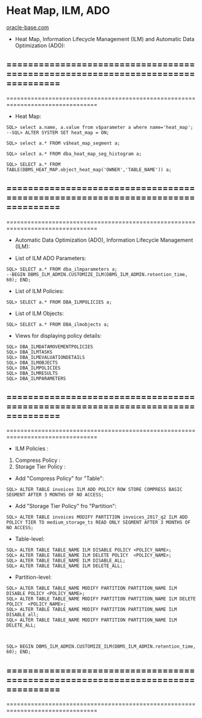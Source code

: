 # Heat Map, ILM, ADO

[oracle-base.com](https://oracle-base.com/articles/12c/heat-map-ilm-ado-12cr2)


- Heat Map, Information Lifecycle Management (ILM) and Automatic Data Optimization (ADO):

================================================================================
--------------------------------------------------------------------------------
================================================================================
- Heat Map:
```
SQL> select a.name, a.value from v$parameter a where name='heat_map';
--SQL> ALTER SYSTEM SET heat_map = ON;

SQL> select a.* FROM v$heat_map_segment a;

SQL> select a.* FROM dba_heat_map_seg_histogram a;

SQL> SELECT a.* FROM TABLE(DBMS_HEAT_MAP.object_heat_map('OWNER','TABLE_NAME')) a;

```
================================================================================
--------------------------------------------------------------------------------
================================================================================
- Automatic Data Optimization (ADO), Information Lifecycle Management (ILM):


- List of ILM ADO Parameters:
```
SQL> SELECT a.* FROM dba_ilmparameters a;
--BEGIN DBMS_ILM_ADMIN.CUSTOMIZE_ILM(DBMS_ILM_ADMIN.retention_time, 60); END;

```
- List of ILM Policies:
```
SQL> SELECT a.* FROM DBA_ILMPOLICIES a;

```
- List of ILM Objects:   
```
SQL> SELECT a.* FROM DBA_ilmobjects a;

```
- Views for displaying policy details:
```
SQL> DBA_ILMDATAMOVEMENTPOLICIES
SQL> DBA_ILMTASKS
SQL> DBA_ILMEVALUATIONDETAILS
SQL> DBA_ILMOBJECTS
SQL> DBA_ILMPOLICIES
SQL> DBA_ILMRESULTS
SQL> DBA_ILMPARAMETERS
```
================================================================================
--------------------------------------------------------------------------------
================================================================================
- ILM Policies : 	
1. Compress Policy		: 
2. Storage Tier Policy	: 



- Add "Compress Policy" for "Table":
```
SQL> ALTER TABLE invoices ILM ADD POLICY ROW STORE COMPRESS BASIC SEGMENT AFTER 3 MONTHS OF NO ACCESS;
```
- Add "Storage Tier Policy" fro "Partition":
```
SQL> ALTER TABLE invoices MODIFY PARTITION invoices_2017_q2 ILM ADD POLICY TIER TO medium_storage_ts READ ONLY SEGMENT AFTER 3 MONTHS OF NO ACCESS;
```


- Table-level:
```
SQL> ALTER TABLE TABLE_NAME ILM DISABLE POLICY <POLICY_NAME>;
SQL> ALTER TABLE TABLE_NAME ILM DELETE POLICY  <POLICY_NAME>;
SQL> ALTER TABLE TABLE_NAME ILM DISABLE_ALL;
SQL> ALTER TABLE TABLE_NAME ILM DELETE_ALL;
```
- Partition-level:
```
SQL> ALTER TABLE TABLE_NAME MODIFY PARTITION PARTITION_NAME ILM DISABLE POLICY <POLICY_NAME>;
SQL> ALTER TABLE TABLE_NAME MODIFY PARTITION PARTITION_NAME ILM DELETE POLICY  <POLICY_NAME>;
SQL> ALTER TABLE TABLE_NAME MODIFY PARTITION PARTITION_NAME ILM DISABLE_all;
SQL> ALTER TABLE TABLE_NAME MODIFY PARTITION PARTITION_NAME ILM DELETE_ALL;



SQL> BEGIN DBMS_ILM_ADMIN.CUSTOMIZE_ILM(DBMS_ILM_ADMIN.retention_time, 60); END;
```
================================================================================
--------------------------------------------------------------------------------
================================================================================
